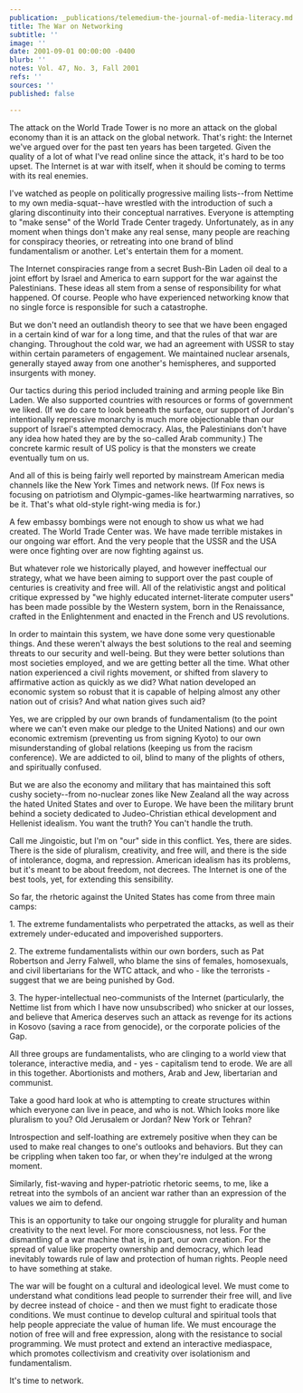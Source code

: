 ```yaml
---
publication: _publications/telemedium-the-journal-of-media-literacy.md
title: The War on Networking
subtitle: ''
image: ''
date: 2001-09-01 00:00:00 -0400
blurb: ''
notes: Vol. 47, No. 3, Fall 2001
refs: ''
sources: ''
published: false

---
```

The attack on the World Trade Tower is no more an attack on the global economy than it is an attack on the global network. That's right: the Internet we've argued over for the past ten years has been targeted. Given the quality of a lot of what I've read online since the attack, it's hard to be too upset. The Internet is at war with itself, when it should be coming to terms with its real enemies.

I've watched as people on politically progressive mailing lists--from Nettime to my own media-squat--have wrestled with the introduction of such a glaring discontinuity into their conceptual narratives. Everyone is attempting to "make sense" of the World Trade Center tragedy. Unfortunately, as in any moment when things don't make any real sense, many people are reaching for conspiracy theories, or retreating into one brand of blind fundamentalism or another. Let's entertain them for a moment.

The Internet conspiracies range from a secret Bush-Bin Laden oil deal to a joint effort by Israel and America to earn support for the war against the Palestinians. These ideas all stem from a sense of responsibility for what happened. Of course. People who have experienced networking know that no single force is responsible for such a catastrophe.

But we don't need an outlandish theory to see that we have been engaged in a certain kind of war for a long time, and that the rules of that war are changing. Throughout the cold war, we had an agreement with USSR to stay within certain parameters of engagement. We maintained nuclear arsenals, generally stayed away from one another's hemispheres, and supported insurgents with money.

Our tactics during this period included training and arming people like Bin Laden. We also supported countries with resources or forms of government we liked. (If we do care to look beneath the surface, our support of Jordan's intentionally repressive monarchy is much more objectionable than our support of Israel's attempted democracy. Alas, the Palestinians don't have any idea how hated they are by the so-called Arab community.) The concrete karmic result of US policy is that the monsters we create eventually tum on us.

And all of this is being fairly well reported by mainstream American media channels like the New York Times and network news. (If Fox news is focusing on patriotism and Olympic-games-like heartwarming narratives, so be it. That's what old-style right-wing media is for.)

A few embassy bombings were not enough to show us what we had created. The World Trade Center was. We have made terrible mistakes in our ongoing war effort. And the very people that the USSR and the USA were once fighting over are now fighting against us.

But whatever role we historically played, and however ineffectual our strategy, what we have been aiming to support over the past couple of centuries is creativity and free will. All of the relativistic angst and political critique expressed by "we highly educated internet-literate computer users" has been made possible by the Western system, born in the Renaissance, crafted in the Enlightenment and enacted in the French and US revolutions.

In order to maintain this system, we have done some very questionable things. And these weren't always the best solutions to the real and seeming threats to our security and well-being. But they were better solutions than most societies employed, and we are getting better all the time. What other nation experienced a civil rights movement, or shifted from slavery to affirmative action as quickly as we did? What nation developed an economic system so robust that it is capable of helping almost any other nation out of crisis? And what nation gives such aid?

Yes, we are crippled by our own brands of fundamentalism (to the point where we can't even make our pledge to the United Nations) and our own economic extremism (preventing us from signing Kyoto) to our own misunderstanding of global relations (keeping us from the racism conference). We are addicted to oil, blind to many of the plights of others, and spiritually confused.

But we are also the economy and military that has maintained this soft cushy society--from no-nuclear zones like New Zealand all the way across the hated United States and over to Europe. We have been the military brunt behind a society dedicated to Judeo-Christian ethical development and Hellenist idealism. You want the truth? You can't handle the truth.

Call me Jingoistic, but I'm on "our" side in this conflict. Yes, there are sides. There is the side of pluralism, creativity, and free will, and there is the side of intolerance, dogma, and repression. American idealism has its problems, but it's meant to be about freedom, not decrees. The Internet is one of the best tools, yet, for extending this sensibility.

So far, the rhetoric against the United States has come from three main camps:

1\. The extreme fundamentalists who perpetrated the attacks, as well as their extremely under-educated and impoverished supporters.

2\. The extreme fundamentalists within our own borders, such as Pat Robertson and Jerry Falwell, who blame the sins of females, homosexuals, and civil libertarians for the WTC attack, and who - like the terrorists - suggest that we are being punished by God.

3\. The hyper-intellectual neo-communists of the Internet (particularly, the Nettime list from which I have now unsubscribed) who snicker at our losses, and believe that America deserves such an attack as revenge for its actions in Kosovo (saving a race from genocide), or the corporate policies of the Gap.

All three groups are fundamentalists, who are clinging to a world view that tolerance, interactive media, and - yes - capitalism tend to erode. We are all in this together. Abortionists and mothers, Arab and Jew, libertarian and communist.

Take a good hard look at who is attempting to create structures within which everyone can live in peace, and who is not. Which looks more like pluralism to you? Old Jerusalem or Jordan? New York or Tehran?

Introspection and self-loathing are extremely positive when they can be used to make real changes to one's outlooks and behaviors. But they can be crippling when taken too far, or when they're indulged at the wrong moment.

Similarly, fist-waving and hyper-patriotic rhetoric seems, to me, like a retreat into the symbols of an ancient war rather than an expression of the values we aim to defend.

This is an opportunity to take our ongoing struggle for plurality and human creativity to the next level. For more consciousness, not less. For the dismantling of a war machine that is, in part, our own creation. For the spread of value like property ownership and democracy, which lead inevitably towards rule of law and protection of human rights. People need to have something at stake.

The war will be fought on a cultural and ideological level. We must come to understand what conditions lead people to surrender their free will, and live by decree instead of choice - and then we must fight to eradicate those conditions. We must continue to develop cultural and spiritual tools that help people appreciate the value of human life. We must encourage the notion of free will and free expression, along with the resistance to social programming. We must protect and extend an interactive mediaspace, which promotes collectivism and creativity over isolationism and fundamentalism.

It's time to network.